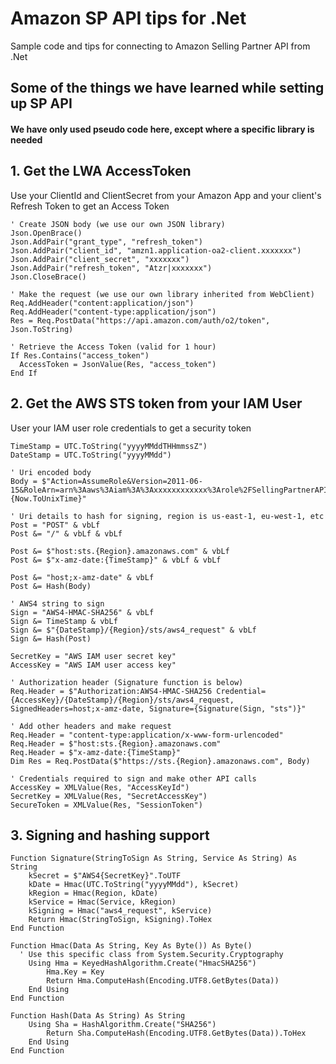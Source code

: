 # Amazon SP API tips for .Net
Sample code and tips for connecting to Amazon Selling Partner API from .Net

## Some of the things we have learned while setting up SP API

#### We have only used pseudo code here, except where a specific library is needed


## 1. Get the LWA AccessToken

Use your ClientId and ClientSecret from your Amazon App and your client's Refresh Token to get an Access Token
```
' Create JSON body (we use our own JSON library)
Json.OpenBrace()
Json.AddPair("grant_type", "refresh_token")
Json.AddPair("client_id", "amzn1.application-oa2-client.xxxxxxx")
Json.AddPair("client_secret", "xxxxxxx")
Json.AddPair("refresh_token", "Atzr|xxxxxxx")
Json.CloseBrace()

' Make the request (we use our own library inherited from WebClient)
Req.AddHeader("content:application/json")
Req.AddHeader("content-type:application/json")
Res = Req.PostData("https://api.amazon.com/auth/o2/token", Json.ToString)

' Retrieve the Access Token (valid for 1 hour)
If Res.Contains("access_token")
  AccessToken = JsonValue(Res, "access_token")
End If

```
## 2. Get the AWS STS token from your IAM User
User your IAM user role credentials to get a security token
```
TimeStamp = UTC.ToString("yyyyMMddTHHmmssZ")
DateStamp = UTC.ToString("yyyyMMdd")

' Uri encoded body
Body = $"Action=AssumeRole&Version=2011-06-15&RoleArn=arn%3Aaws%3Aiam%3A%3Axxxxxxxxxxxx%3Arole%2FSellingPartnerAPIRole&RoleSessionName={Now.ToUnixTime}"

' Uri details to hash for signing, region is us-east-1, eu-west-1, etc
Post = "POST" & vbLf
Post &= "/" & vbLf & vbLf

Post &= $"host:sts.{Region}.amazonaws.com" & vbLf
Post &= $"x-amz-date:{TimeStamp}" & vbLf & vbLf

Post &= "host;x-amz-date" & vbLf
Post &= Hash(Body)

' AWS4 string to sign
Sign = "AWS4-HMAC-SHA256" & vbLf
Sign &= TimeStamp & vbLf
Sign &= $"{DateStamp}/{Region}/sts/aws4_request" & vbLf
Sign &= Hash(Post)

SecretKey = "AWS IAM user secret key"
AccessKey = "AWS IAM user access key"

' Authorization header (Signature function is below)
Req.Header = $"Authorization:AWS4-HMAC-SHA256 Credential={AccessKey}/{DateStamp}/{Region}/sts/aws4_request, SignedHeaders=host;x-amz-date, Signature={Signature(Sign, "sts")}"

' Add other headers and make request
Req.Header = "content-type:application/x-www-form-urlencoded"
Req.Header = $"host:sts.{Region}.amazonaws.com"
Req.Header = $"x-amz-date:{TimeStamp}"
Dim Res = Req.PostData($"https://sts.{Region}.amazonaws.com", Body)

' Credentials required to sign and make other API calls
AccessKey = XMLValue(Res, "AccessKeyId")
SecretKey = XMLValue(Res, "SecretAccessKey")
SecureToken = XMLValue(Res, "SessionToken")
```
## 3. Signing and hashing support
```
Function Signature(StringToSign As String, Service As String) As String
	kSecret = $"AWS4{SecretKey}".ToUTF
	kDate = Hmac(UTC.ToString("yyyyMMdd"), kSecret)
	kRegion = Hmac(Region, kDate)
	kService = Hmac(Service, kRegion)
	kSigning = Hmac("aws4_request", kService)
	Return Hmac(StringToSign, kSigning).ToHex
End Function

Function Hmac(Data As String, Key As Byte()) As Byte()
  ' Use this specific class from System.Security.Cryptography
	Using Hma = KeyedHashAlgorithm.Create("HmacSHA256")
		Hma.Key = Key
		Return Hma.ComputeHash(Encoding.UTF8.GetBytes(Data))
	End Using
End Function

Function Hash(Data As String) As String
	Using Sha = HashAlgorithm.Create("SHA256")
		Return Sha.ComputeHash(Encoding.UTF8.GetBytes(Data)).ToHex
	End Using
End Function
```
